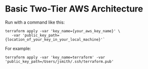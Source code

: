 # Basic Two-Tier AWS Architecture

Run with a command like this:

```
terraform apply -var 'key_name={your_aws_key_name}' \
   -var 'public_key_path={location_of_your_key_in_your_local_machine}'` 
   ```

   For example:

   ```
   terraform apply -var 'key_name=terraform' -var 'public_key_path=/Users/jsmith/.ssh/terraform.pub'
   ```
